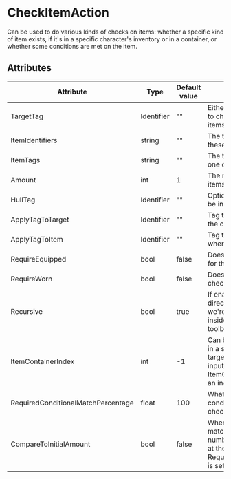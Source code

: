 # CheckItemAction

Can be used to do various kinds of checks on items: whether a specific kind of item exists,
if it's in a specific character's inventory or in a container, or whether some conditions are met on the item.

## Attributes

| Attribute                          | Type       | Default value | Description                                                                                                                                                                                              |
|------------------------------------|------------|---------------|----------------------------------------------------------------------------------------------------------------------------------------------------------------------------------------------------------|
| TargetTag                          | Identifier | ""            | Either the tag of the item(s) we want to check, or a character/container the items are inside.                                                                                                           |
| ItemIdentifiers                    | string     | ""            | The target item must have one of these identifiers.                                                                                                                                                      |
| ItemTags                           | string     | ""            | The target item must have at least one of these tags.                                                                                                                                                    |
| Amount                             | int        | 1             | The minimum number of matching items for the check to succeed.                                                                                                                                           |
| HullTag                            | Identifier | ""            | Optional tag of a hull the target must be inside.                                                                                                                                                        |
| ApplyTagToTarget                   | Identifier | ""            | Tag to apply to the first target when the check succeeds.                                                                                                                                                |
| ApplyTagToItem                     | Identifier | ""            | Tag to apply to the found item(s) when the check succeeds.                                                                                                                                               |
| RequireEquipped                    | bool       | false         | Does the item need to be equipped for the check to succeed?                                                                                                                                              |
| RequireWorn                        | bool       | false         | Does the item need to be worn for the check to succeed?                                                                                                                                                  |
| Recursive                          | bool       | true          | If enabled, the doesn't need to be directly inside the container/character we're checking, but can be nested inside multiple containers (e.g. in a toolbelt in a character's inventory).                 |
| ItemContainerIndex                 | int        | -1            | Can be used to require the item to be in a specific ItemContainer of the target container. For example, the input slots of a fabricator (the first ItemContainer of the fabricator, with an index of 0). |
| RequiredConditionalMatchPercentage | float      | 100           | What percentage of targets do the conditionals need to match for the check to succeed?                                                                                                                   |
| CompareToInitialAmount             | bool       | false         | When enabled, the number of matching items is compared to the number of matching items there were at the start of the round. Only valid if RequiredConditionalMatchPercentage is set.                    |



